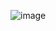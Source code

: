 ![image](https://user-images.githubusercontent.com/62062799/130689748-ae5ddfd9-ad6b-45d6-a368-dee44bd3db9a.png)
